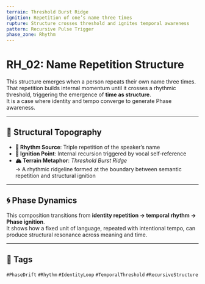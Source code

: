```yaml
---
terrain: Threshold Burst Ridge  
ignition: Repetition of one’s name three times  
rupture: Structure crosses threshold and ignites temporal awareness  
pattern: Recursive Pulse Trigger  
phase_zone: Rhythm  
---
```


# RH_02: Name Repetition Structure

This structure emerges when a person repeats their own name three times.  
That repetition builds internal momentum until it crosses a rhythmic threshold, triggering the emergence of **time as structure**.  
It is a case where identity and tempo converge to generate Phase awareness.

---

## 🔷 Structural Topography

- **🔁 Rhythm Source**: Triple repetition of the speaker’s name  
- **🧨 Ignition Point**: Internal recursion triggered by vocal self-reference  
- **🏔 Terrain Metaphor**: *Threshold Burst Ridge*  
  → A rhythmic ridgeline formed at the boundary between semantic repetition and structural ignition

---

## 🌀 Phase Dynamics

This composition transitions from **identity repetition → temporal rhythm → Phase ignition**.  
It shows how a fixed unit of language, repeated with intentional tempo, can produce structural resonance across meaning and time.

---

## 📁 Tags

`#PhaseDrift` `#Rhythm` `#IdentityLoop` `#TemporalThreshold` `#RecursiveStructure`
